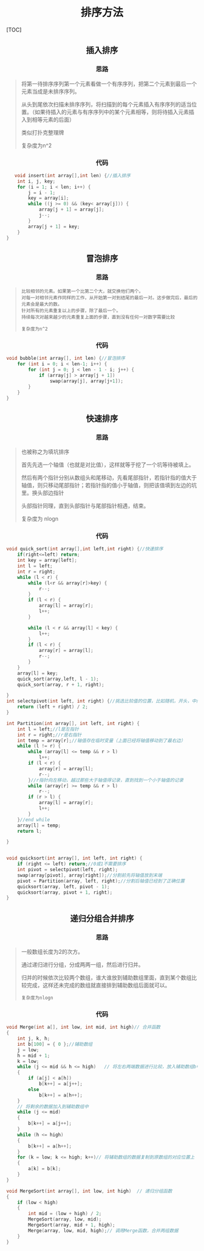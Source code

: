 # <center>排序方法</center>

[TOC]

## <center>插入排序</center>

### <center>思路</center>

>	将第一待排序序列第一个元素看做一个有序序列，把第二个元素到最后一个元素当成是未排序序列。
>
>	从头到尾依次扫描未排序序列，将扫描到的每个元素插入有序序列的适当位置。（如果待插入的元素与有序序列中的某个元素相等，则将待插入元素插入到相等元素的后面）  
>
>	类似打扑克整理牌
>
>	复杂度为n^2

### **<center>代码</center>**

```c++
   void insert(int array[],int len) {//插入排序
    int i, j, key;
    for (i = 1; i < len; i++) {
        j = i - 1;
        key = array[i];
        while ((j >= 0) && (key< array[j])) {
            array[j + 1] = array[j];
            j--;
        }
        array[j + 1] = key;
    }
}
```

## <center>冒泡排序</center>

### <center>思路</center>

>	  比较相邻的元素。如果第一个比第二个大，就交换他们两个。
>	  对每一对相邻元素作同样的工作，从开始第一对到结尾的最后一对。这步做完后，最后的元素会是最大的数。
>	  针对所有的元素重复以上的步骤，除了最后一个。
>	  持续每次对越来越少的元素重复上面的步骤，直到没有任何一对数字需要比较
>
>	  复杂度为n^2

### **<center>代码</center>**

```c++
void bubble(int array[], int len) {//冒泡排序
    for (int i = 0; i < len-1; i++) {
        for (int j = 0; j < len - 1 - i; j++) {
            if (array[j] > array[j + 1])
                swap(array[j], array[j+1]);
        }
    }
}
```

## <center>快速排序</center>

### <center>思路</center>

>	也被称之为填坑排序
>
>	首先先选一个轴值（也就是对比值），这样就等于挖了一个坑等待被填上。
>
>	然后有两个指针分别从数组头和尾移动，先看尾部指针，若指针指的值大于轴值，则只移动尾部指针；若指针指的值小于轴值，则把该值填到左边的坑里。换头部边指针
>
>	头部指针同理，直到头部指针与尾部指针相遇，结束。
>
>	复杂度为 nlogn

### **<center>代码</center>**

```c++
void quick_sort(int array[],int left,int right) {//快速排序
    if(right<=left) return;
    int key = array[left];
    int l = left;
    int r = right;
    while (l < r) {
        while (l<r && array[r]>key) {
            r--;
        }
        if (l < r) {
            array[l] = array[r];
            l++;
        }

        while (l < r && array[l] < key) {
            l++;
        }
        if (l < r) {
            array[r] = array[l];
            r--;
        }
    }
    array[l] = key;
    quick_sort(array,left, l - 1);
    quick_sort(array, r + 1, right);

}
int selectpivot(int left, int right) {//挑选比较值的位置，比如随机，开头，中间等
    return (left + right) / 2;
}

int Partition(int array[], int left, int right) {
    int l = left;//l是左指针
    int r = right;//r是右指针
    int temp = array[r];//轴值存在临时变量（上面已经将轴值移动到了最右边）
    while (l != r) {
        while (array[l] <= temp && r > l)
            l++;
        if (l < r) {
            array[r] = array[l];
            r--;
        }//r指针向左移动，越过那些大于轴值得记录，直到找到一个小于轴值的记录
        while (array[r] >= temp && r > l)
            r--;
        if (r > l) {
            array[l] = array[r];
            l++;
        }
    }//end while
    array[l] = temp;
    return l;

}


void quicksort(int array[], int left, int right) {
    if (right <= left) return;//0或1不需要排序
    int pivot = selectpivot(left, right);
    swap(array[pivot], array[right]);//分割前先将轴值放到末端
    pivot = Partition(array, left, right);//分割后轴值已经到了正确位置
    quicksort(array, left, pivot - 1);
    quicksort(array, pivot + 1, right);
}
```

## <center>递归分组合并排序</center>

### <center>思路</center>

>	一般数组长度为2的次方。
>
>	通过递归进行分组，分成两两一组，然后进行归并。
>
>	归并的时候依次比较两个数组，谁大谁放到辅助数组里面，直到某个数组比较完成，这样还未完成的数组就直接排到辅助数组后面就可以。
>
>	  复杂度为nlogn

### **<center>代码</center>**

```c++
void Merge(int a[], int low, int mid, int high)// 合并函数
{
    int j, k, h;
    int b[100] = { 0 };//辅助数组
    j = low;
    h = mid + 1;
    k = low;
    while (j <= mid && h <= high)	// 将左右两端数据进行比较，放入辅助数组b中
    {
        if (a[j] < a[h])
            b[k++] = a[j++];
        else
            b[k++] = a[h++];
    }
    // 将剩余的数据加入到辅助数组中
    while (j <= mid)
    {
        b[k++] = a[j++];
    }
    while (h <= high)
    {
        b[k++] = a[h++];
    }
    for (k = low; k <= high; k++)// 将辅助数组的数据复制到原数组的对应位置上
    {
        a[k] = b[k];
    }
}

void MergeSort(int array[], int low, int high)	// 递归分组函数
{
    if (low < high)
    {
        int mid = (low + high) / 2;
        MergeSort(array, low, mid);
        MergeSort(array, mid + 1, high);
        Merge(array, low, mid, high);// 调用Merge函数，合并两组数据 
    }
}
```

